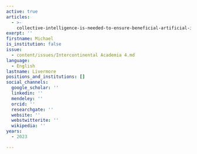 ```yaml
---
active: true
articles:
  - >-
    collective-intelligence-is-needed-to-ensure-beneficial-artificial-intelligence
exerpt: ''
firstname: Michael
is_institution: false
issue:
  - content/issues/Intercontinental Academia 4.md
language:
  - English
lastname: Livermore
positions_and_institutions: []
social_channels:
  google_scholar: ''
  linkedin: ''
  mendeley: ''
  orcid: ''
  researchgate: ''
  website: ''
  webstwitterite: ''
  wikipedia: ''
years:
  - 2023

---
```


